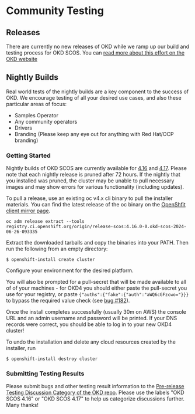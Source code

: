 # Community Testing

## Releases

There are currently no new releases of OKD while we ramp up our build and testing process for OKD SCOS. You can [read more about this effort on the OKD website](https://www.okd.io/blog/2024/06/01/okd_future_statement/#okd-working-group-statement-june-1-2024)



## Nightly Builds 

Real world tests of the nightly builds are a key component to the success of OKD. We encourage testing of all your desired use cases, and also these particular areas of focus:

* Samples Operator
* Any community operators
* Drivers
* Branding (Please keep any eye out for anything with Red Hat/OCP branding)

### Getting Started

Nightly builds of OKD SCOS are currently available for [4.16](https://amd64.origin.releases.ci.openshift.org/#4.16.0-0.okd-scos) and [4.17](https://amd64.origin.releases.ci.openshift.org/#4.17.0-0.okd-scos). Please note that each nightly release is pruned after 72 hours. If the nightly that you installed was pruned, the cluster may be unable to pull necessary images and may show errors for various functionality (including updates).

To pull a release, use an existing oc v4.x cli binary to pull the installer materials. You can find the latest release of the oc binary on the [OpenShfit client mirror page](https://mirror.openshift.com/pub/openshift-v4/clients/oc/latest/linux/).

```
oc adm release extract --tools registry.ci.openshift.org/origin/release-scos:4.16.0-0.okd-scos-2024-06-26-093335
```
Extract the downloaded tarballs and copy the binaries into your PATH. Then run the following from an empty directory:

```
$ openshift-install create cluster
```

Configure your environment for the desired platform. 

You will also be prompted for a pull-secret that will be made available to all of of your machines - for OKD4 you should either paste the pull-secret you use for your registry, or paste `{"auths":{"fake":{"auth":"aWQ6cGFzcwo="}}}` to bypass the required value check (see [bug #182](https://github.com/openshift/okd/issues/182)).

Once the install completes successfully (usually 30m on AWS) the console URL and an admin username and password will be printed. If your DNS records were correct, you should be able to log in to your new OKD4 cluster!

To undo the installation and delete any cloud resources created by the installer, run

```
$ openshift-install destroy cluster
```

### Submitting Testing Results

Please submit bugs and other testing result information to the [Pre-release Testing Discussion Category of the OKD repo](https://github.com/okd-project/okd/discussions/categories/pre-release-testing). Please use the labels "OKD SCOS 4.16" or "OKD SCOS 4.17" to help us categorize discussions further. Many thanks!
